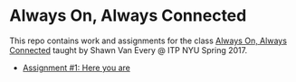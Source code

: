 # Always On, Always Connected
This repo contains work and assignments for the class [Always On, Always Connected](https://itp.nyu.edu/~sve204/alwaysonalwaysconnected_spring17/) taught by Shawn Van Every @ ITP NYU Spring 2017.

- [Assignment #1: Here you are](https://github.com/cvalenzuela/Always-on-Always-connected/tree/master/assignment1)
